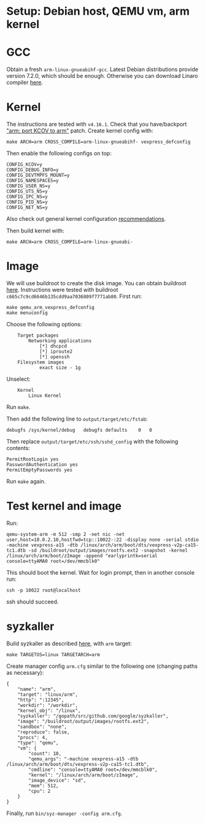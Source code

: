 # Setup: Debian host, QEMU vm, arm kernel

# GCC

Obtain a fresh `arm-linux-gnueabihf-gcc`. Latest Debian distributions provide
version 7.2.0, which should be enough. Otherwise you can download Linaro
compiler [here](https://www.linaro.org/downloads).
 
# Kernel

The instructions are tested with `v4.16.1`. Check that you have/backport
["arm: port KCOV to arm"](https://groups.google.com/d/msg/syzkaller/zLThPHplyIc/9ncfpRvVCAAJ)
patch. Create kernel config with:

```shell
make ARCH=arm CROSS_COMPILE=arm-linux-gnueabihf- vexpress_defconfig
```

Then enable the following configs on top:

```
CONFIG_KCOV=y
CONFIG_DEBUG_INFO=y
CONFIG_DEVTMPFS_MOUNT=y
CONFIG_NAMESPACES=y
CONFIG_USER_NS=y
CONFIG_UTS_NS=y
CONFIG_IPC_NS=y
CONFIG_PID_NS=y
CONFIG_NET_NS=y
```

Also check out general kernel configuration [recommendations](/docs/linux/kernel_configs.md).

Then build kernel with:

```
make ARCH=arm CROSS_COMPILE=arm-linux-gnueabi-
```

# Image

We will use buildroot to create the disk image. You can obtain buildroot
[here](https://buildroot.uclibc.org/download.html). Instructions were tested
with buildroot `c665c7c9cd6646b135cdd9aa7036809f7771ab80`. First run:

```
make qemu_arm_vexpress_defconfig
make menuconfig
```

Choose the following options:

```
    Target packages
	    Networking applications
	        [*] dhcpcd
	        [*] iproute2
	        [*] openssh
    Filesystem images
	        exact size - 1g
```

Unselect:

```
    Kernel
	    Linux Kernel
```

Run `make`.

Then add the following line to `output/target/etc/fstab`:

```
debugfs	/sys/kernel/debug	debugfs	defaults	0	0
```

Then replace `output/target/etc/ssh/sshd_config` with the following contents:
 
```
PermitRootLogin yes
PasswordAuthentication yes
PermitEmptyPasswords yes
```

Run `make` again.

# Test kernel and image

Run:

```
qemu-system-arm -m 512 -smp 2 -net nic -net user,host=10.0.2.10,hostfwd=tcp::10022-:22 -display none -serial stdio -machine vexpress-a15 -dtb /linux/arch/arm/boot/dts/vexpress-v2p-ca15-tc1.dtb -sd /buildroot/output/images/rootfs.ext2 -snapshot -kernel /linux/arch/arm/boot/zImage -append "earlyprintk=serial console=ttyAMA0 root=/dev/mmcblk0"
```

This should boot the kernel. Wait for login prompt, then in another console run:

```
ssh -p 10022 root@localhost
```

ssh should succeed.

# syzkaller

Build syzkaller as described [here](/docs/contributing.md), with `arm` target:

```
make TARGETOS=linux TARGETARCH=arm
```

Create manager config `arm.cfg` similar to the following one (changing paths as necessary):

```
{
	"name": "arm",
	"target": "linux/arm",
	"http": ":12345",
	"workdir": "/workdir",
	"kernel_obj": "/linux",
	"syzkaller": "/gopath/src/github.com/google/syzkaller",
	"image": "/buildroot/output/images/rootfs.ext2",
	"sandbox": "none",
	"reproduce": false,
	"procs": 4,
	"type": "qemu",
	"vm": {
		"count": 10,
		"qemu_args": "-machine vexpress-a15 -dtb /linux/arch/arm/boot/dts/vexpress-v2p-ca15-tc1.dtb",
		"cmdline": "console=ttyAMA0 root=/dev/mmcblk0",
		"kernel": "/linux/arch/arm/boot/zImage",
		"image_device": "sd",
		"mem": 512,
		"cpu": 2
	}
}
```

Finally, run `bin/syz-manager -config arm.cfg`.
